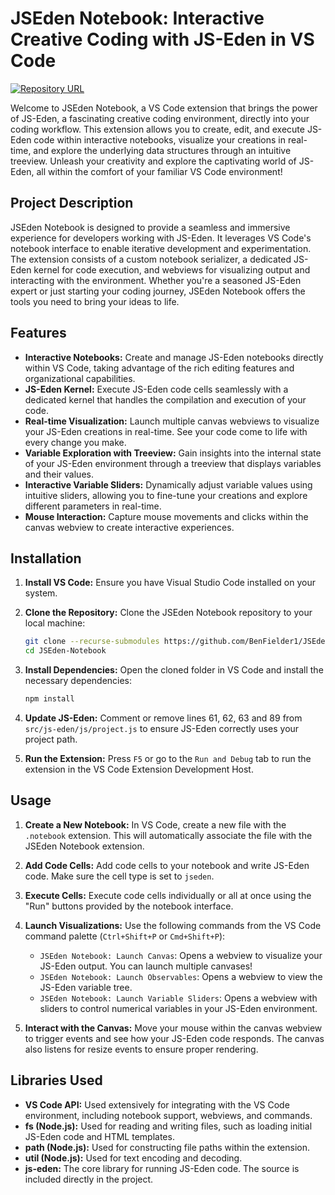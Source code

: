 # JSEden Notebook: Interactive Creative Coding with JS-Eden in VS Code

[![Repository URL](https://img.shields.io/badge/GitHub-Repository-blue?style=flat-square&logo=github)](https://github.com/BenFielder1/JSEden-Notebook)

Welcome to JSEden Notebook, a VS Code extension that brings the power of JS-Eden, a fascinating creative coding environment, directly into your coding workflow. This extension allows you to create, edit, and execute JS-Eden code within interactive notebooks, visualize your creations in real-time, and explore the underlying data structures through an intuitive treeview. Unleash your creativity and explore the captivating world of JS-Eden, all within the comfort of your familiar VS Code environment!

## Project Description

JSEden Notebook is designed to provide a seamless and immersive experience for developers working with JS-Eden. It leverages VS Code's notebook interface to enable iterative development and experimentation. The extension consists of a custom notebook serializer, a dedicated JS-Eden kernel for code execution, and webviews for visualizing output and interacting with the environment. Whether you're a seasoned JS-Eden expert or just starting your coding journey, JSEden Notebook offers the tools you need to bring your ideas to life.

## Features

*   **Interactive Notebooks:** Create and manage JS-Eden notebooks directly within VS Code, taking advantage of the rich editing features and organizational capabilities.
*   **JS-Eden Kernel:** Execute JS-Eden code cells seamlessly with a dedicated kernel that handles the compilation and execution of your code.
*   **Real-time Visualization:** Launch multiple canvas webviews to visualize your JS-Eden creations in real-time. See your code come to life with every change you make.
*   **Variable Exploration with Treeview:** Gain insights into the internal state of your JS-Eden environment through a treeview that displays variables and their values.
*   **Interactive Variable Sliders:** Dynamically adjust variable values using intuitive sliders, allowing you to fine-tune your creations and explore different parameters in real-time.
*   **Mouse Interaction:**  Capture mouse movements and clicks within the canvas webview to create interactive experiences.

## Installation

1.  **Install VS Code:** Ensure you have Visual Studio Code installed on your system.

2.  **Clone the Repository:** Clone the JSEden Notebook repository to your local machine:

    ```bash
    git clone --recurse-submodules https://github.com/BenFielder1/JSEden-Notebook.git
    cd JSEden-Notebook
    ```

3.  **Install Dependencies:** Open the cloned folder in VS Code and install the necessary dependencies:

    ```bash
    npm install
    ```

4.  **Update JS-Eden:** Comment or remove lines 61, 62, 63 and 89 from `src/js-eden/js/project.js` to ensure JS-Eden correctly uses your project path.

5.  **Run the Extension:** Press `F5` or go to the `Run and Debug` tab to run the extension in the VS Code Extension Development Host.

## Usage

1.  **Create a New Notebook:** In VS Code, create a new file with the `.notebook` extension.  This will automatically associate the file with the JSEden Notebook extension.

2.  **Add Code Cells:** Add code cells to your notebook and write JS-Eden code.  Make sure the cell type is set to `jseden`.

3.  **Execute Cells:** Execute code cells individually or all at once using the "Run" buttons provided by the notebook interface.

4.  **Launch Visualizations:** Use the following commands from the VS Code command palette (`Ctrl+Shift+P` or `Cmd+Shift+P`):
    *   `JSEden Notebook: Launch Canvas`: Opens a webview to visualize your JS-Eden output.  You can launch multiple canvases!
    *   `JSEden Notebook: Launch Observables`: Opens a webview to view the JS-Eden variable tree.
    *   `JSEden Notebook: Launch Variable Sliders`: Opens a webview with sliders to control numerical variables in your JS-Eden environment.
    
5.  **Interact with the Canvas:** Move your mouse within the canvas webview to trigger events and see how your JS-Eden code responds. The canvas also listens for resize events to ensure proper rendering.

## Libraries Used

*   **VS Code API:**  Used extensively for integrating with the VS Code environment, including notebook support, webviews, and commands.
*   **fs (Node.js):**  Used for reading and writing files, such as loading initial JS-Eden code and HTML templates.
*   **path (Node.js):** Used for constructing file paths within the extension.
*   **util (Node.js):**  Used for text encoding and decoding.
*   **js-eden:** The core library for running JS-Eden code. The source is included directly in the project.


